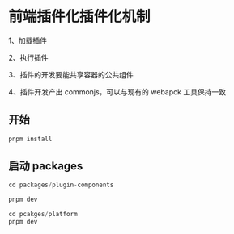 # 前端插件化插件化机制

1、加载插件

2、执行插件

3、插件的开发要能共享容器的公共组件

4、插件开发产出 commonjs，可以与现有的 webapck 工具保持一致

## 开始
```js
pnpm install
```

## 启动 packages

```js
cd packages/plugin-components

pnpm dev

cd pcakges/platform
pnpm dev

````

